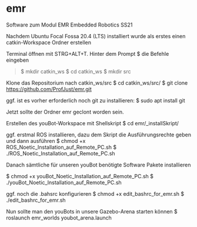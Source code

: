 # emr
Software zum Modul EMR Embedded Robotics SS21

Nachdem Ubuntu Focal Fossa 20.4 (LTS) installiert wurde 
als erstes einen catkin-Workspace Ordner erstellen

Terminal öffnen mit STRG+ALT+T. Hinter dem Prompt $ die Befehle eingeben

>$ mkdir catkin_ws
>$ cd catkin_ws
>$ mkdir src

Klone das Repositorium nach catkin_ws/src
$ cd catkin_ws/src/
$ git clone https://github.com/ProfJust/emr.git

ggf. ist es vorher erforderlich noch git zu installieren:
$ sudo apt install git

Jetzt sollte der Ordner emr geclont worden sein.

Erstellen des youBot-Workspace mit Shellskript
$ cd emr/_installSkript/

ggf. erstmal ROS installieren, dazu dem Skript 
die Ausführungsrechte geben und dann ausführen
$ chmod +x ROS_Noetic_Installation_auf_Remote_PC.sh
$ ./ROS_Noetic_Installation_auf_Remote_PC.sh 

Danach sämtliche für unseren youBot benötigte Software
Pakete installieren

$ chmod +x youBot_Noetic_Installation_auf_Remote_PC.sh
$ ./youBot_Noetic_Installation_auf_Remote_PC.sh

ggf. noch die .bahsrc konfigurieren
$ chmod +x edit_bashrc_for_emr.sh 
$ ./edit_bashrc_for_emr.sh 

Nun sollte man den youBots in unsere Gazebo-Arena
starten können
$ roslaunch emr_worlds youbot_arena.launch
